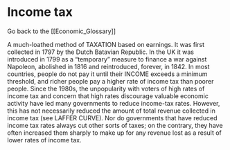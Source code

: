 # Income tax

Go back to the [[Economic_Glossary]]


A much-loathed method of TAXATION based on earnings. It was first collected in 1797 by the Dutch Batavian Republic. In the UK it was introduced in 1799 as a “temporary” measure to finance a war against Napoleon, abolished in 1816 and reintroduced, forever, in 1842. In most countries, people do not pay it until their INCOME exceeds a minimum threshold, and richer people pay a higher rate of income tax than poorer people. Since the 1980s, the unpopularity with voters of high rates of income tax and concern that high rates discourage valuable economic activity have led many governments to reduce income-tax rates. However, this has not necessarily reduced the amount of total revenue collected in income tax (see LAFFER CURVE). Nor do governments that have reduced income tax rates always cut other sorts of taxes; on the contrary, they have often increased them sharply to make up for any revenue lost as a result of lower rates of income tax.

